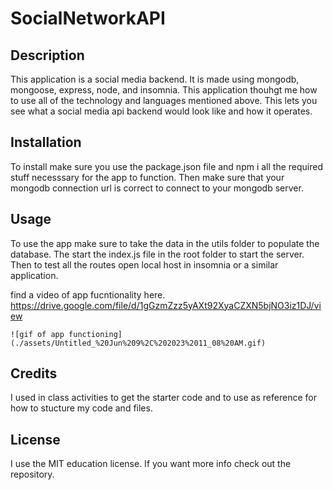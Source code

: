 # SocialNetworkAPI

## Description

This application is a social media backend. It is made using mongodb, mongoose, express, node, and insomnia. This application thouhgt me how to use all of the technology and languages mentioned above. This lets you see what a social media api backend would look like and how it operates.


## Installation

To install make sure you use the package.json file and npm i all the required stuff necesssary for the app to function. Then make sure that your mongodb connection url is correct to connect to your mongodb server. 

## Usage

To use the app make sure to take the data in the utils folder to populate the database. The start the index.js file in the root folder to start the server. Then to test all the routes open local host in insomnia or a similar application. 

find a video of app fucntionality here. 
https://drive.google.com/file/d/1gGzmZzz5yAXt92XyaCZXN5bjNO3iz1DJ/view




    ![gif of app functioning](./assets/Untitled_%20Jun%209%2C%202023%2011_08%20AM.gif)


## Credits

I used in class activities to get the starter code and to use as reference for how to stucture my code and files. 

## License

I use the MIT education license. If you want more info check out the repository.
